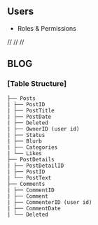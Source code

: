 ## Users

- Roles & Permissions

//
//
//

## BLOG

### [Table Structure]

```
├── Posts
| ├── PostID
| ├── PostTitle
| ├── PostDate
| ├── Deleted
| ├── OwnerID (user id)
| ├── Status
| ├── Blurb
| ├── Categories
| └── Likes
├── PostDetails
| ├── PostDetailID
| ├── PostID
| └── PostText
├── Comments
| ├── CommentID
| ├── Comment
| ├── CommenterID (user id)
| ├── CommentDate
| └── Deleted
```
